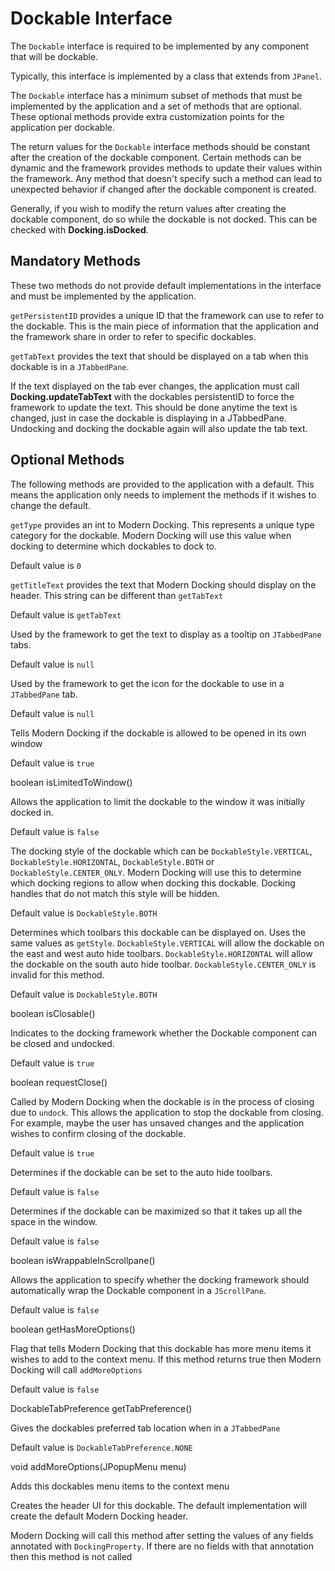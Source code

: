 # Dockable Interface

The `Dockable` interface is required to be implemented by any component that will be dockable.

Typically, this interface is implemented by a class that extends from `JPanel`.

The `Dockable` interface has a minimum subset of methods that must be implemented by the application and a set of methods that are optional.
These optional methods provide extra customization points for the application per dockable.

<warning>
The return values for the <code>Dockable</code> interface methods should be constant after the creation of the dockable component.
Certain methods can be dynamic and the framework provides methods to update their values within the framework. Any method that doesn't specify such
a method can lead to unexpected behavior if changed after the dockable component is created.

Generally, if you wish to modify the return values after creating the dockable component, do so while the dockable is not docked. This can be checked with <b>Docking.isDocked</b>.
</warning>

## Mandatory Methods

These two methods do not provide default implementations in the interface and must be implemented by the application.

<procedure title="getPersistentID" id="getPersistentID">
<p><code>getPersistentID</code> provides a unique ID that the framework can use to refer to the dockable. This is the main piece of information that the application and the framework share in order to refer to specific dockables.</p>
</procedure>

<procedure title="getTabText" id="getTabText">
<p><code>getTabText</code> provides the text that should be displayed on a tab when this dockable is in a <code>JTabbedPane</code>.</p>
<note>If the text displayed on the tab ever changes, the application must call <b>Docking.updateTabText</b> with the dockables persistentID to force the framework to update the text. This should be done anytime the text is changed, just in case the dockable is displaying in a JTabbedPane. Undocking and docking the dockable again will also update the tab text.</note>
</procedure>

## Optional Methods

The following methods are provided to the application with a default. This means the application only needs to implement the methods
if it wishes to change the default.

<procedure title="getType" id="getType">
<p><code>getType</code> provides an int to Modern Docking. This represents a unique type category for the dockable. Modern Docking will use this value when docking to determine which dockables to dock to.</p>
<p>Default value is <code>0</code></p>
</procedure>

<procedure title="getTitleText" id="getTitleText">
<p><code>getTitleText</code> provides the text that Modern Docking should display on the header. This string can be different than <code>getTabText</code></p>
<p>Default value is <code>getTabText</code></p>
</procedure>

<procedure title="getTabTooltip" id="getTabTooltip">
<p>Used by the framework to get the text to display as a tooltip on <code>JTabbedPane</code> tabs.</p>
<p>Default value is <code>null</code></p>
</procedure>

<procedure title="getIcon" id="getIcon">
<p>Used by the framework to get the icon for the dockable to use in a <code>JTabbedPane</code> tab.</p>
<p>Default value is <code>null</code></p>
</procedure>

<procedure title="isFloatingAllowed" id="isFloatingAllowed">
<p>Tells Modern Docking if the dockable is allowed to be opened in its own window</p>
<p>Default value is <code>true</code></p>
</procedure>

<procedure title="isLimitedToWindow" id="isLimitedToWindow">
<code-block lang="java">boolean isLimitedToWindow()</code-block>
   <p>Allows the application to limit the dockable to the window it was initially docked in.</p>
   <p>Default value is <code>false</code></p>
</procedure>

<procedure title="getStyle" id="getStyle">
<p>The docking style of the dockable which can be <code>DockableStyle.VERTICAL</code>, <code>DockableStyle.HORIZONTAL</code>, <code>DockableStyle.BOTH</code> or <code>DockableStyle.CENTER_ONLY</code>. Modern Docking will use this to determine which docking regions to allow when docking this dockable. Docking handles that do not match this style will be hidden.</p>
<p>Default value is <code>DockableStyle.BOTH</code></p>
</procedure>

<procedure title="getAutoHideStyle" id="getAutoHideStyle">
<p>Determines which toolbars this dockable can be displayed on. Uses the same values as <code>getStyle</code>. <code>DockableStyle.VERTICAL</code> will allow the dockable on the east and west auto hide toolbars. <code>DockableStyle.HORIZONTAL</code> will allow the dockable on the south auto hide toolbar. <code>DockableStyle.CENTER_ONLY</code> is invalid for this method.</p>
<p>Default value is <code>DockableStyle.BOTH</code></p>
</procedure>

<procedure title="isClosable" id="isClosable">
<code-block lang="java">boolean isClosable()</code-block>
<p>Indicates to the docking framework whether the Dockable component can be closed and undocked.</p>
<p>Default value is <code>true</code></p>
</procedure>

<procedure title="requestClose" id="requestClose">
<code-block lang="java">boolean requestClose()</code-block>
<p>Called by Modern Docking when the dockable is in the process of closing due to <code>undock</code>. This allows the application to stop the dockable from closing. For example, maybe the user has unsaved changes and the application wishes to confirm closing of the dockable.</p>
<p>Default value is <code>true</code></p>
</procedure>

<procedure title="isAutoHideAllowed" id="isAutoHideAllowed">
<p>Determines if the dockable can be set to the auto hide toolbars.</p>
<p>Default value is <code>false</code></p>
</procedure>

<procedure title="isMinMaxAllowed" id="isMinMaxAllowed">
<p>Determines if the dockable can be maximized so that it takes up all the space in the window.</p>
<p>Default value is <code>false</code></p>
</procedure>

<procedure title="isWrappableInScrollpane" id="isWrappableInScrollpane">
<code-block lang="java">boolean isWrappableInScrollpane()</code-block>
<p>Allows the application to specify whether the docking framework should automatically wrap the Dockable component in a <code>JScrollPane</code>.</p>
<p>Default value is <code>false</code></p>
</procedure>

<procedure title="getHasMoreOptions" id="getHasMoreOptions">
<code-block lang="java">boolean getHasMoreOptions()</code-block>
<p>Flag that tells Modern Docking that this dockable has more menu items it wishes to add to the context menu. If this method returns true then Modern Docking will call <code>addMoreOptions</code></p>
<p>Default value is <code>false</code></p>
</procedure>

<procedure title="getTabPreference" id="getTabPreference">
<code-block lang="java">DockableTabPreference getTabPreference()</code-block>
<p>Gives the dockables preferred tab location when in a <code>JTabbedPane</code></p>
<p>Default value is <code>DockableTabPreference.NONE</code></p>
</procedure>

<procedure title="addMoreOptions" id="addMoreOptions">
<code-block lang="java">void addMoreOptions(JPopupMenu menu)</code-block>
<p>Adds this dockables menu items to the context menu</p>
</procedure>

<procedure title="createHeaderUI" id="createHeaderUI">
<p>Creates the header UI for this dockable. The default implementation will create the default Modern Docking header.</p>
</procedure>

<procedure title="updateProperties" id="updateProperties">
<p>Modern Docking will call this method after setting the values of any fields annotated with <code>DockingProperty</code>. If there are no fields with that annotation then this method is not called</p>
</procedure>
